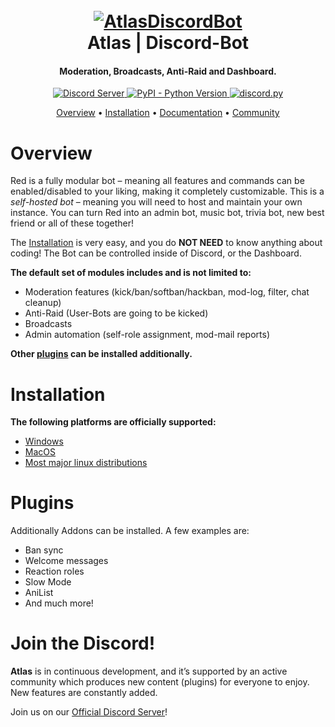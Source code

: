 <h1 align="center">
  <br>
  <a href="https://github.com/Adventurechen/atlas"><img src="https://github.com/Adventurechen/atlas/main/EwxVoP5W8Ac4cVV.jpg)" alt="AtlasDiscordBot"></a>
  <br>
  Atlas | Discord-Bot
  <br>
</h1>

<h4 align="center">Moderation, Broadcasts, Anti-Raid and Dashboard.</h4>

<p align="center">
  <a href="https://discord.gg/2hURuYt9KS">
    <img src="https://discordapp.com/api/guilds/1000837123353612318/widget.png?style=shield" alt="Discord Server">
  </a>
<!--  <a href="https://pypi.org/project/Red-DiscordBot/">
     <img alt="PyPI" src="https://img.shields.io/pypi/v/Red-Discordbot">
  </a> -->
  <a href="https://www.python.org/downloads/">
    <img alt="PyPI - Python Version" src="https://img.shields.io/pypi/pyversions/Red-Discordbot">
  </a>
  <a href="https://github.com/Rapptz/discord.py/">
     <img src="https://img.shields.io/badge/discord-py-blue.svg" alt="discord.py">
  </a>
  <!--<a href="https://www.patreon.com/Red_Devs">
    <img src="https://img.shields.io/badge/Support-Red!-red.svg" alt="Support Red on Patreon!">
  </a> -->
</p>
</p>

<p align="center">
  <a href="#overview">Overview</a>
  •
  <a href="#installation">Installation</a>
  •
  <a href="http://docs.discord.red/en/stable/index.html">Documentation</a>
  •
  <a href="#join-the-community">Community</a>
</p>

# Overview

Red is a fully modular bot – meaning all features and commands can be enabled/disabled to your
liking, making it completely customizable. This is a *self-hosted bot* – meaning you will need
to host and maintain your own instance. You can turn Red into an admin bot, music bot, trivia bot,
new best friend or all of these together!  

The [Installation](#installation) is very easy, and you do **NOT NEED** to know anything about coding! The Bot can be controlled inside of Discord, or the Dashboard.

**The default set of modules includes and is not limited to:**

- Moderation features (kick/ban/softban/hackban, mod-log, filter, chat cleanup)
- Anti-Raid (User-Bots are going to be kicked)
- Broadcasts
- Admin automation (self-role assignment, mod-mail reports)

**Other [plugins](#plugins) can be installed additionally.**

# Installation

**The following platforms are officially supported:** 

- [Windows](https://github.com/Adventurechen/atlas-installation/main/README.md)
- [MacOS](https://github.com/Adventurechen/atlas-installation/main/mac/README.md)
- [Most major linux distributions](https://github.com/Adventurechen/atlas-installation/main/linux/README.md)

# Plugins

Additionally Addons can be installed. A few examples are:

- Ban sync
- Welcome messages
- Reaction roles
- Slow Mode
- AniList
- And much more!

# Join the Discord!

**Atlas** is in continuous development, and it’s supported by an active community which produces new
content (plugins) for everyone to enjoy. New features are constantly added.

Join us on our [Official Discord Server](https://discord.gg/2hURuYt9KS)!
